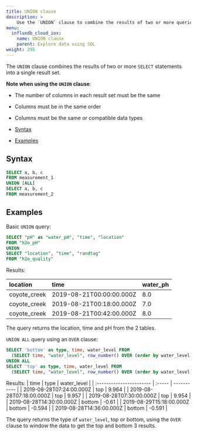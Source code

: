 ```yaml
---
title: UNION clause
description: > 
    Use the `UNION` clause to combine the results of two or more queries into a single set of results.
menu:
  influxdb_cloud_iox:
    name: UNION clause
    parent: Explore data using SQL
weight: 295
---
```


The `UNION` clause combines the results of two or more `SELECT` statements into a single result set.

**Note when using the `UNION` clause**:

- The number of columns in each result set must be the same
- Columns must be in the same order
- Columns must be the same or compatible data types

- [Syntax](#syntax)
- [Examples](#examples)

## Syntax

```sql
SELECT a, b, c
FROM measurement_1
UNION [ALL]
SELECT a, b, c
FROM measurement_2
``` 

## Examples

Basic `UNION` query:

```sql
SELECT "pH" as "water_pH", "time", "location"
FROM "h2o_pH"
UNION 
SELECT "location", "time", "randtag" 
FROM "h2o_quality"
```
Results:

| location     | time                     | water_ph |
| :----------- | :----------------------- | :------- |
| coyote_creek | 2019-08-21T00:00:00.000Z | 8.0      |
| coyote_creek | 2019-08-21T00:18:00.000Z | 7.0      |
| coyote_creek | 2019-08-21T00:42:00.000Z | 8.0      |

The query returns the location, time and pH from the 2 tables.

`UNION ALL` query using an `OVER` clause:

```sql
SELECT 'bottom' as type, time, water_level FROM
  (SELECT time, "water_level", row_number() OVER (order by water_level) as rn FROM h2o_feet) where rn <= 3 
UNION ALL 
SELECT 'top' as type, time, water_level FROM 
  (SELECT time, "water_level", row_number() OVER (order by water_level DESC) as rn FROM h2o_feet) where rn <= 3
  ```
Results:
| time                     | type   | water_level |
| :----------------------- | :----- | ----------- |
| 2019-08-28T07:24:00.000Z | top    | 9.964       |
| 2019-08-28T07:18:00.000Z | top    | 9.957       |
| 2019-08-28T07:30:00.000Z | top    | 9.954       |
| 2019-08-28T14:30:00.000Z | bottom | -0.61       |
| 2019-08-29T15:18:00.000Z | bottom | -0.594      |
| 2019-08-28T14:36:00.000Z | bottom | -0.591      |

The query returns the type of `water_level`, top or bottom, using the `OVER` clause to window the data to get the top and bottom 3 results.